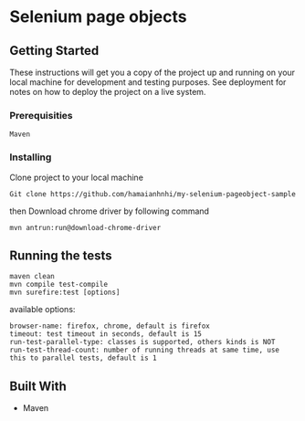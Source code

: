 # Selenium page objects


## Getting Started

These instructions will get you a copy of the project up and running on your local machine for development and testing purposes. See deployment for notes on how to deploy the project on a live system.

### Prerequisities

```
Maven

```

### Installing

Clone project to your local machine

```
Git clone https://github.com/hamaianhnhi/my-selenium-pageobject-sample
```

then Download chrome driver by following command

```
mvn antrun:run@download-chrome-driver
```

## Running the tests

```
maven clean
mvn compile test-compile
mvn surefire:test [options]
```
available options:

```
browser-name: firefox, chrome, default is firefox
timeout: test timeout in seconds, default is 15
run-test-parallel-type: classes is supported, others kinds is NOT
run-test-thread-count: number of running threads at same time, use this to parallel tests, default is 1
```

## Built With

* Maven

